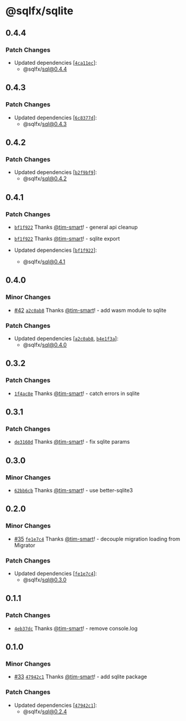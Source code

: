 # @sqlfx/sqlite

## 0.4.4

### Patch Changes

- Updated dependencies [[`4ca11ec`](https://github.com/tim-smart/sqlfx/commit/4ca11ece546f1d8302831b28eb69f8418936b114)]:
  - @sqlfx/sql@0.4.4

## 0.4.3

### Patch Changes

- Updated dependencies [[`6c8377d`](https://github.com/tim-smart/sqlfx/commit/6c8377d951b6828f4c8da12009cc9747579b2b09)]:
  - @sqlfx/sql@0.4.3

## 0.4.2

### Patch Changes

- Updated dependencies [[`b2f9bf9`](https://github.com/tim-smart/sqlfx/commit/b2f9bf95a5a2a9fd273a6e98aad509aa5c56411d)]:
  - @sqlfx/sql@0.4.2

## 0.4.1

### Patch Changes

- [`bf1f922`](https://github.com/tim-smart/sqlfx/commit/bf1f92215118312cd14e59e6c497f386ed6c703e) Thanks [@tim-smart](https://github.com/tim-smart)! - general api cleanup

- [`bf1f922`](https://github.com/tim-smart/sqlfx/commit/bf1f92215118312cd14e59e6c497f386ed6c703e) Thanks [@tim-smart](https://github.com/tim-smart)! - sqlite export

- Updated dependencies [[`bf1f922`](https://github.com/tim-smart/sqlfx/commit/bf1f92215118312cd14e59e6c497f386ed6c703e)]:
  - @sqlfx/sql@0.4.1

## 0.4.0

### Minor Changes

- [#42](https://github.com/tim-smart/sqlfx/pull/42) [`a2c0ab8`](https://github.com/tim-smart/sqlfx/commit/a2c0ab859201c1f6433609488a6ff133f5b6d54f) Thanks [@tim-smart](https://github.com/tim-smart)! - add wasm module to sqlite

### Patch Changes

- Updated dependencies [[`a2c0ab8`](https://github.com/tim-smart/sqlfx/commit/a2c0ab859201c1f6433609488a6ff133f5b6d54f), [`b4e1f3a`](https://github.com/tim-smart/sqlfx/commit/b4e1f3acb6e8c5cfa506909f0dc3260f58a7efa5)]:
  - @sqlfx/sql@0.4.0

## 0.3.2

### Patch Changes

- [`1f4ac8e`](https://github.com/tim-smart/sqlfx/commit/1f4ac8ee3051dd8035e7049ffd4ba991ec00f159) Thanks [@tim-smart](https://github.com/tim-smart)! - catch errors in sqlite

## 0.3.1

### Patch Changes

- [`de3160d`](https://github.com/tim-smart/sqlfx/commit/de3160ddecc532fef094a6ee4bc6ef1ac70e4969) Thanks [@tim-smart](https://github.com/tim-smart)! - fix sqlite params

## 0.3.0

### Minor Changes

- [`62bb6cb`](https://github.com/tim-smart/sqlfx/commit/62bb6cb765138fcf0b57736ac504c9d6c8c2d229) Thanks [@tim-smart](https://github.com/tim-smart)! - use better-sqlite3

## 0.2.0

### Minor Changes

- [#35](https://github.com/tim-smart/sqlfx/pull/35) [`fe1e7c4`](https://github.com/tim-smart/sqlfx/commit/fe1e7c40f3f7cb6031edd90eec3c880a06aeda40) Thanks [@tim-smart](https://github.com/tim-smart)! - decouple migration loading from Migrator

### Patch Changes

- Updated dependencies [[`fe1e7c4`](https://github.com/tim-smart/sqlfx/commit/fe1e7c40f3f7cb6031edd90eec3c880a06aeda40)]:
  - @sqlfx/sql@0.3.0

## 0.1.1

### Patch Changes

- [`4eb37dc`](https://github.com/tim-smart/sqlfx/commit/4eb37dcdaff84c3b9a3ddd92756c1239d9da4f7f) Thanks [@tim-smart](https://github.com/tim-smart)! - remove console.log

## 0.1.0

### Minor Changes

- [#33](https://github.com/tim-smart/sqlfx/pull/33) [`47942c1`](https://github.com/tim-smart/sqlfx/commit/47942c17520d6405bf02567f886163b5430971c1) Thanks [@tim-smart](https://github.com/tim-smart)! - add sqlite package

### Patch Changes

- Updated dependencies [[`47942c1`](https://github.com/tim-smart/sqlfx/commit/47942c17520d6405bf02567f886163b5430971c1)]:
  - @sqlfx/sql@0.2.4

